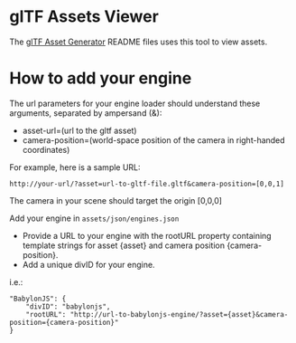 # glTF Assets Viewer
The [glTF Asset Generator](https://github.com/bghgary/glTF-Asset-Generator) README files uses this tool to view assets.

# How to add your engine
The url parameters for your engine loader should understand these arguments, separated by ampersand (&):
- asset-url=(url to the gltf asset)
- camera-position=(world-space position of the camera in right-handed coordinates)

For example, here is a sample URL: 
```
http://your-url/?asset=url-to-gltf-file.gltf&camera-position=[0,0,1]
```
The camera in your scene should target the origin [0,0,0]

Add your engine in `assets/json/engines.json`
- Provide a URL to your engine with the rootURL property containing template strings for asset {asset} and camera position {camera-position}.
- Add a unique divID for your engine.

i.e.:
```
"BabylonJS": {
    "divID": "babylonjs",
    "rootURL": "http://url-to-babylonjs-engine/?asset={asset}&camera-position={camera-position}"
}
```



